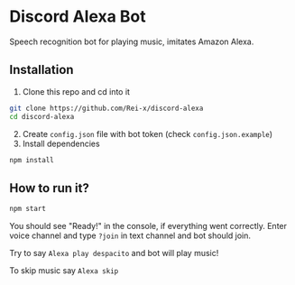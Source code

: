 # Discord Alexa Bot

Speech recognition bot for playing music, imitates Amazon Alexa.

## Installation

1. Clone this repo and cd into it

```sh
git clone https://github.com/Rei-x/discord-alexa
cd discord-alexa
```

2. Create `config.json` file with bot token (check `config.json.example`)
3. Install dependencies

```sh
npm install
```

## How to run it?

```sh
npm start
```

You should see "Ready!" in the console, if everything went correctly.
Enter voice channel and type `?join` in text channel and bot should join.

Try to say `Alexa play despacito` and bot will play music!

To skip music say `Alexa skip`
